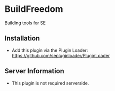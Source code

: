 # BuildFreedom
Building tools for SE

## Installation

- Add this plugin via the Plugin Loader: https://github.com/sepluginloader/PluginLoader

## Server Information

- This plugin is not required serverside.
